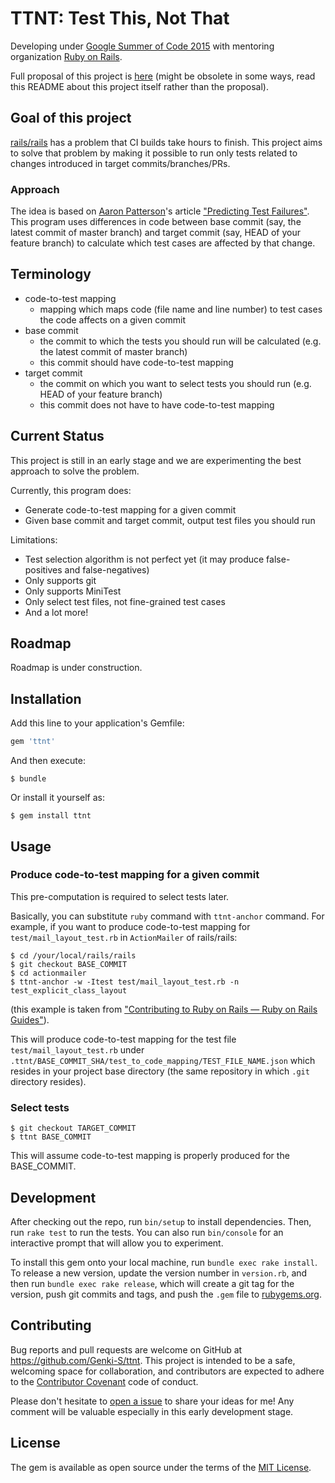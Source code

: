 # TTNT: Test This, Not That

Developing under [Google Summer of Code 2015](http://www.google-melange.com/gsoc/homepage/google/gsoc2015) with mentoring organization [Ruby on Rails](http://rubyonrails.org/).

Full proposal of this project is [here](https://github.com/Genki-S/gsoc2015/blob/master/proposal.md) (might be obsolete in some ways, read this README about this project itself rather than the proposal).

## Goal of this project

[rails/rails](https://github.com/rails/rails) has a problem that CI builds take hours to finish. This project aims to solve that problem by making it possible to run only tests related to changes introduced in target commits/branches/PRs.

### Approach

The idea is based on [Aaron Patterson](https://twitter.com/tenderlove)'s article ["Predicting Test Failures"](http://tenderlovemaking.com/2015/02/13/predicting-test-failues.html). This program uses differences in code between base commit (say, the latest commit of master branch) and target commit (say, HEAD of your feature branch) to calculate which test cases are affected by that change.

## Terminology

- code-to-test mapping
    - mapping which maps code (file name and line number) to test cases the code affects on a given commit
- base commit
    - the commit to which the tests you should run will be calculated (e.g. the latest commit of master branch)
    - this commit should have code-to-test mapping
- target commit
    - the commit on which you want to select tests you should run (e.g. HEAD of your feature branch)
    - this commit does not have to have code-to-test mapping

## Current Status

This project is still in an early stage and we are experimenting the best approach to solve the problem.

Currently, this program does:

- Generate code-to-test mapping for a given commit
- Given base commit and target commit, output test files you should run

Limitations:

- Test selection algorithm is not perfect yet (it may produce false-positives and false-negatives)
- Only supports git
- Only supports MiniTest
- Only select test files, not fine-grained test cases
- And a lot more!

## Roadmap

Roadmap is under construction.

## Installation

Add this line to your application's Gemfile:

```ruby
gem 'ttnt'
```

And then execute:

    $ bundle

Or install it yourself as:

    $ gem install ttnt

## Usage

### Produce code-to-test mapping for a given commit

This pre-computation is required to select tests later.

Basically, you can substitute `ruby` command with `ttnt-anchor` command.
For example, if you want to produce code-to-test mapping for `test/mail_layout_test.rb` in `ActionMailer` of rails/rails:

```
$ cd /your/local/rails/rails
$ git checkout BASE_COMMIT
$ cd actionmailer
$ ttnt-anchor -w -Itest test/mail_layout_test.rb -n test_explicit_class_layout
```

(this example is taken from ["Contributing to Ruby on Rails — Ruby on Rails Guides"](http://edgeguides.rubyonrails.org/contributing_to_ruby_on_rails.html#running-tests)).

This will produce code-to-test mapping for the test file `test/mail_layout_test.rb` under `.ttnt/BASE_COMMIT_SHA/test_to_code_mapping/TEST_FILE_NAME.json` which resides in your project base directory (the same repository in which `.git` directory resides).

### Select tests

```
$ git checkout TARGET_COMMIT
$ ttnt BASE_COMMIT
```

This will assume code-to-test mapping is properly produced for the BASE\_COMMIT.

## Development

After checking out the repo, run `bin/setup` to install dependencies. Then, run `rake test` to run the tests. You can also run `bin/console` for an interactive prompt that will allow you to experiment.

To install this gem onto your local machine, run `bundle exec rake install`. To release a new version, update the version number in `version.rb`, and then run `bundle exec rake release`, which will create a git tag for the version, push git commits and tags, and push the `.gem` file to [rubygems.org](https://rubygems.org).

## Contributing

Bug reports and pull requests are welcome on GitHub at https://github.com/Genki-S/ttnt. This project is intended to be a safe, welcoming space for collaboration, and contributors are expected to adhere to the [Contributor Covenant](contributor-covenant.org) code of conduct.

Please don't hesitate to [open a issue](https://github.com/Genki-S/ttnt/issues/new) to share your ideas for me! Any comment will be valuable especially in this early development stage.

## License

The gem is available as open source under the terms of the [MIT License](http://opensource.org/licenses/MIT).

